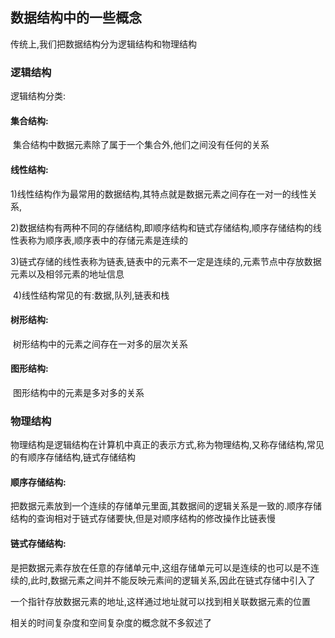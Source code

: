 ## 数据结构中的一些概念

传统上,我们把数据结构分为逻辑结构和物理结构

### 逻辑结构

逻辑结构分类:

#### 	集合结构:

​	集合结构中数据元素除了属于一个集合外,他们之间没有任何的关系

#### 	线性结构:

​	1)线性结构作为最常用的数据结构,其特点就是数据元素之间存在一对一的线性关系,

​	2)数据结构有两种不同的存储结构,即顺序结构和链式存储结构,顺序存储结构的线性表称为顺序表,顺序表中的存储元素是连续的

​	3)链式存储的线性表称为链表,链表中的元素不一定是连续的,元素节点中存放数据元素以及相邻元素的地址信息

​	4)线性结构常见的有:数据,队列,链表和栈

#### 	树形结构:

​	树形结构中的元素之间存在一对多的层次关系

#### 	图形结构:

​	图形结构中的元素是多对多的关系

### 物理结构

​	物理结构是逻辑结构在计算机中真正的表示方式,称为物理结构,又称存储结构,常见的有顺序存储结构,链式存储结构

#### 	顺序存储结构:

​	把数据元素放到一个连续的存储单元里面,其数据间的逻辑关系是一致的.顺序存储结构的查询相对于链式存储要快,但是对顺序结构的修改操作比链表慢

#### 	链式存储结构:

​	是把数据元素存放在任意的存储单元中,这组存储单元可以是连续的也可以是不连续的,此时,数据元素之间并不能反映元素间的逻辑关系,因此在链式存储中引入了

​	一个指针存放数据元素的地址,这样通过地址就可以找到相关联数据元素的位置





相关的时间复杂度和空间复杂度的概念就不多叙述了







